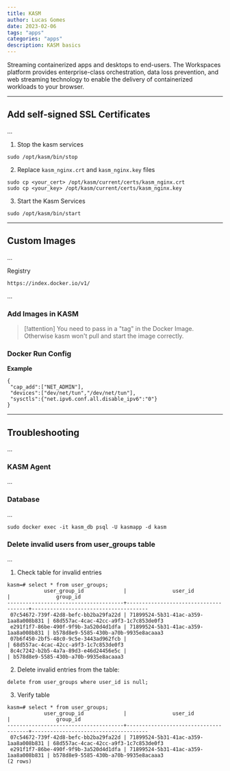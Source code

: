 ```yaml
---
title: KASM
author: Lucas Gomes
date: 2023-02-06
tags: "apps"
categories: "apps"
description: KASM basics
---
```


Streaming containerized apps and desktops to end-users. The Workspaces platform provides enterprise-class orchestration, data loss prevention, and web streaming technology to enable the delivery of containerized workloads to your browser.

---

## Add self-signed SSL Certificates

...

1. Stop the kasm services

```
sudo /opt/kasm/bin/stop
```

2. Replace `kasm_nginx.crt` and `kasm_nginx.key` files

```
sudo cp <your_cert> /opt/kasm/current/certs/kasm_nginx.crt
sudo cp <your_key> /opt/kasm/current/certs/kasm_nginx.key
```

3. Start the Kasm Services

```
sudo /opt/kasm/bin/start
```

---

## Custom Images

...

Registry

```
https://index.docker.io/v1/
```

...

### Add Images in KASM
>
> [!attention]
> You need to pass in a "tag" in the Docker Image. Otherwise kasm won't pull and start the image correctly.

### Docker Run Config

**Example**

```
{
 "cap_add":["NET_ADMIN"],
 "devices":["dev/net/tun","/dev/net/tun"],
 "sysctls":{"net.ipv6.conf.all.disable_ipv6":"0"}
}
```

---

## Troubleshooting

...

### KASM Agent

...

### Database

...

```
sudo docker exec -it kasm_db psql -U kasmapp -d kasm
```

### Delete invalid users from user_groups table

...

1. Check table for invalid entries

```
kasm=# select * from user_groups;
            user_group_id             |               user_id                |               group_id
--------------------------------------+--------------------------------------+--------------------------------------
 07c54672-739f-42d8-befc-bb2ba29fa22d | 71899524-5b31-41ac-a359-1aa8a008b831 | 68d557ac-4cac-42cc-a9f3-1c7c853de0f3
 e291f1f7-86be-490f-9f9b-3a520d4d1dfa | 71899524-5b31-41ac-a359-1aa8a008b831 | b578d8e9-5585-430b-a70b-9935e8acaaa3
 07b6f450-2bf5-48c0-9c5e-3443ad962fcb |                                      | 68d557ac-4cac-42cc-a9f3-1c7c853de0f3
 8c4c7242-b2b5-4a7a-89d3-e46d24456e5c |                                      | b578d8e9-5585-430b-a70b-9935e8acaaa3
```

2. Delete invalid entries from the table:

```
delete from user_groups where user_id is null;
```

3. Verify table

```
kasm=# select * from user_groups;
            user_group_id             |               user_id                |               group_id
--------------------------------------+--------------------------------------+--------------------------------------
 07c54672-739f-42d8-befc-bb2ba29fa22d | 71899524-5b31-41ac-a359-1aa8a008b831 | 68d557ac-4cac-42cc-a9f3-1c7c853de0f3
 e291f1f7-86be-490f-9f9b-3a520d4d1dfa | 71899524-5b31-41ac-a359-1aa8a008b831 | b578d8e9-5585-430b-a70b-9935e8acaaa3
(2 rows)
```
